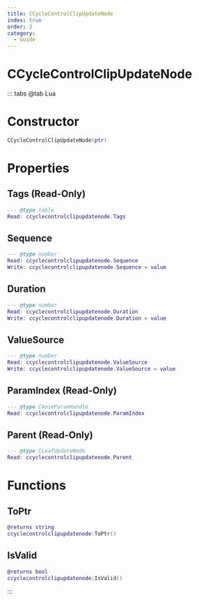 ```yaml
---
title: CCycleControlClipUpdateNode
index: true
order: 2
category:
  - Guide
---
```


# CCycleControlClipUpdateNode

::: tabs
@tab Lua
# Constructor
```lua
CCycleControlClipUpdateNode(ptr)
```
# Properties
## Tags (Read-Only)
```lua
--- @type table
Read: ccyclecontrolclipupdatenode.Tags
```
## Sequence 
```lua
--- @type number
Read: ccyclecontrolclipupdatenode.Sequence
Write: ccyclecontrolclipupdatenode.Sequence = value
```
## Duration 
```lua
--- @type number
Read: ccyclecontrolclipupdatenode.Duration
Write: ccyclecontrolclipupdatenode.Duration = value
```
## ValueSource 
```lua
--- @type number
Read: ccyclecontrolclipupdatenode.ValueSource
Write: ccyclecontrolclipupdatenode.ValueSource = value
```
## ParamIndex (Read-Only)
```lua
--- @type CAnimParamHandle
Read: ccyclecontrolclipupdatenode.ParamIndex
```
## Parent (Read-Only)
```lua
--- @type CLeafUpdateNode
Read: ccyclecontrolclipupdatenode.Parent
```
# Functions
## ToPtr
```lua
@returns string
ccyclecontrolclipupdatenode:ToPtr()
```
## IsValid
```lua
@returns bool
ccyclecontrolclipupdatenode:IsValid()
```

:::
